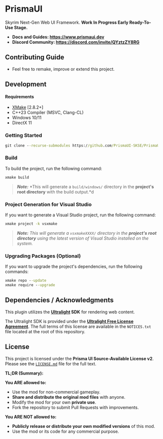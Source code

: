 ﻿# PrismaUI

Skyrim Next-Gen Web UI Framework. **Work In Progress Early Ready-To-Use Stage.**

- **Docs and Guides: https://www.prismaui.dev**
- **Discord Community: https://discord.com/invite/QYztzZY8RG**

## Contributing Guide

- Feel free to remake, improve or extend this project.

## Development

#### Requirements

- [XMake](https://xmake.io) [2.8.2+]
- C++23 Compiler (MSVC, Clang-CL)
- Windows 10/11
- DirectX 11

### Getting Started

```bat
git clone --recurse-submodules https://github.com/PrismaUI-SKSE/PrismaUI.git
```

### Build

To build the project, run the following command:

```bat
xmake build
```

> **_Note:_** *This will generate a `build/windows/` directory in the **project's root directory** with the build output.*d

### Project Generation for Visual Studio

If you want to generate a Visual Studio project, run the following command:

```bat
xmake project -k vsxmake
```

> **_Note:_** _This will generate a `vsxmakeXXXX/` directory in the **project's root directory** using the latest version of Visual Studio installed on the system._

### Upgrading Packages (Optional)

If you want to upgrade the project's dependencies, run the following commands:

```bat
xmake repo --update
xmake require --upgrade
```

## Dependencies / Acknowledgments

This plugin utilizes the **[Ultralight](https://ultralig.ht) SDK** for rendering web content.

The Ultralight SDK is provided under the **[Ultralight Free License Agreement](https://ultralig.ht/free-license/LICENSE.txt)**. The full terms of this license are available in the `NOTICES.txt` file located at the root of this repository.

## License

This project is licensed under the **Prisma UI Source-Available License v2**. Please see the [`LICENSE.md`](LICENSE.md) file for the full text.

**TL;DR (Summary):**

**You ARE allowed to:**
*   Use the mod for non-commercial gameplay.
*   **Share and distribute the original mod files** with anyone.
*   Modify the mod for your own **private use**.
*   Fork the repository to submit Pull Requests with improvements.

**You ARE NOT allowed to:**
*   **Publicly release or distribute your own modified versions** of this mod.
*   Use the mod or its code for any commercial purpose.
